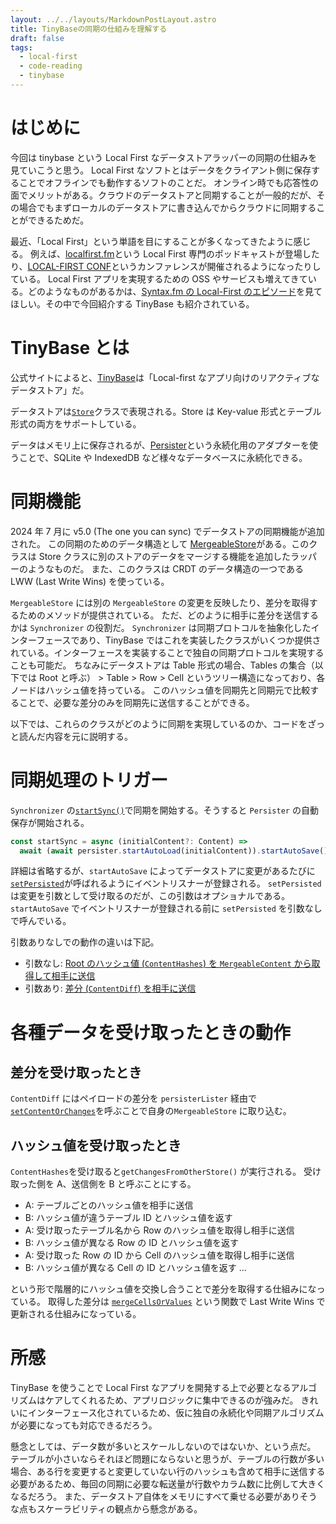 ```yaml
---
layout: ../../layouts/MarkdownPostLayout.astro
title: TinyBaseの同期の仕組みを理解する
draft: false
tags:
  - local-first
  - code-reading
  - tinybase
---
```


# はじめに

今回は tinybase という Local First なデータストアラッパーの同期の仕組みを見ていこうと思う。
Local First なソフトとはデータをクライアント側に保存することでオフラインでも動作するソフトのことだ。
オンライン時でも応答性の面でメリットがある。クラウドのデータストアと同期することが一般的だが、その場合でもまずローカルのデータストアに書き込んでからクラウドに同期することができるためだ。

最近、「Local First」という単語を目にすることが多くなってきたように感じる。
例えば、[localfirst.fm](https://www.localfirst.fm/)という Local First 専門のポッドキャストが登場したり、[LOCAL-FIRST CONF](https://www.localfirstconf.com/)というカンファレンスが開催されるようになったりしている。
Local First アプリを実現するための OSS やサービスも増えてきている。どのようなものがあるかは、[Syntax.fm の Local-First のエピソード](https://syntax.fm/show/793/the-local-first-landscape)を見てほしい。その中で今回紹介する TinyBase も紹介されている。

# TinyBase とは

公式サイトによると、[TinyBase](https://tinybase.org/)は「Local-first なアプリ向けのリアクティブなデータストア」だ。

データストアは[`Store`](https://tinybase.org/api/store/interfaces/store/store/)クラスで表現される。Store は Key-value 形式とテーブル形式の両方をサポートしている。

データはメモリ上に保存されるが、[Persister](https://tinybase.org/guides/persistence/)という永続化用のアダプターを使うことで、SQLite や IndexedDB など様々なデータベースに永続化できる。

# 同期機能

2024 年 7 月に v5.0 (The one you can sync) でデータストアの同期機能が追加された。
この同期のためのデータ構造として [MergeableStore](https://tinybase.org/api/mergeable-store/interfaces/mergeable/mergeablestore/)がある。このクラスは Store クラスに別のストアのデータをマージする機能を追加したラッパーのようなものだ。
また、このクラスは CRDT のデータ構造の一つである LWW (Last Write Wins) を使っている。

`MergeableStore` には別の `MergeableStore` の変更を反映したり、差分を取得するためのメソッドが提供されている。
ただ、どのように相手に差分を送信するかは `Synchronizer` の役割だ。
`Synchronizer` は同期プロトコルを抽象化したインターフェースであり、TinyBase ではこれを実装したクラスがいくつか提供されている。インターフェースを実装することで独自の同期プロトコルを実現することも可能だ。
ちなみにデータストアは Table 形式の場合、Tables の集合（以下では Root と呼ぶ） > Table > Row > Cell というツリー構造になっており、各ノードはハッシュ値を持っている。
このハッシュ値を同期先と同期元で比較することで、必要な差分のみを同期先に送信することができる。

以下では、これらのクラスがどのように同期を実現しているのか、コードをざっと読んだ内容を元に説明する。

# 同期処理のトリガー

`Synchronizer` の[`startSync()`](https://github.com/tinyplex/tinybase/blob/2d6af4a75de0a51e10cd5c4df78de178c07ff8df/src/synchronizers/index.ts#L259-L260)で同期を開始する。そうすると `Persister` の自動保存が開始される。

```typescript
const startSync = async (initialContent?: Content) =>
  await (await persister.startAutoLoad(initialContent)).startAutoSave();
```

詳細は省略するが、`startAutoSave` によってデータストアに変更があるたびに[`setPersisted`](https://github.com/tinyplex/tinybase/blob/2d6af4a75de0a51e10cd5c4df78de178c07ff8df/src/synchronizers/index.ts#L236)が呼ばれるようにイベントリスナーが登録される。
`setPersisted` は変更を引数として受け取るのだが、この引数はオプショナルである。`startAutoSave` でイベントリスナーが登録される前に `setPersisted` を引数なしで呼んでいる。

引数ありなしでの動作の違いは下記。

- 引数なし: [Root のハッシュ値 (`ContentHashes`) を `MergeableContent` から取得して相手に送信](https://github.com/tinyplex/tinybase/blob/2d6af4a75de0a51e10cd5c4df78de178c07ff8df/src/synchronizers/index.ts)
- 引数あり: [差分 (`ContentDiff`) を相手に送信](https://github.com/tinyplex/tinybase/blob/2d6af4a75de0a51e10cd5c4df78de178c07ff8df/src/synchronizers/index.ts#L242)

# 各種データを受け取ったときの動作

## 差分を受け取ったとき

`ContentDiff` にはペイロードの差分を `persisterLister` 経由で[`setContentOrChanges`](https://github.com/tinyplex/tinybase/blob/2d6af4a75de0a51e10cd5c4df78de178c07ff8df/src/persisters/index.ts#L136-L137)を呼ぶことで自身の`MergeableStore` に取り込む。

## ハッシュ値を受け取ったとき

`ContentHashes`を受け取ると`getChangesFromOtherStore()` が実行される。
受け取った側を A、送信側を B と呼ぶことにする。

- A: テーブルごとのハッシュ値を相手に送信
- B: ハッシュ値が違うテーブル ID とハッシュ値を返す
- A: 受け取ったテーブル名から Row のハッシュ値を取得し相手に送信
- B: ハッシュ値が異なる Row の ID とハッシュ値を返す
- A: 受け取った Row の ID から Cell のハッシュ値を取得し相手に送信
- B: ハッシュ値が異なる Cell の ID とハッシュ値を返す
  ...

という形で階層的にハッシュ値を交換し合うことで差分を取得する仕組みになっている。
取得した差分は [`mergeCellsOrValues`](https://github.com/tinyplex/tinybase/blob/2d6af4a75de0a51e10cd5c4df78de178c07ff8df/src/mergeable-store/index.ts#L270) という関数で Last Write Wins で更新される仕組みになっている。

# 所感

TinyBase を使うことで Local First なアプリを開発する上で必要となるアルゴリズムはケアしてくれるため、アプリロジックに集中できるのが強みだ。
きれいにインターフェース化されているため、仮に独自の永続化や同期アルゴリズムが必要になっても対応できるだろう。

懸念としては、データ数が多いとスケールしないのではないか、という点だ。
テーブルが小さいならそれほど問題にならないと思うが、テーブルの行数が多い場合、ある行を変更すると変更していない行のハッシュも含めて相手に送信する必要があるため、毎回の同期に必要な転送量が行数やカラム数に比例して大きくなるだろう。
また、データストア自体をメモリにすべて乗せる必要がありそうな点もスケーラビリティの観点から懸念がある。
